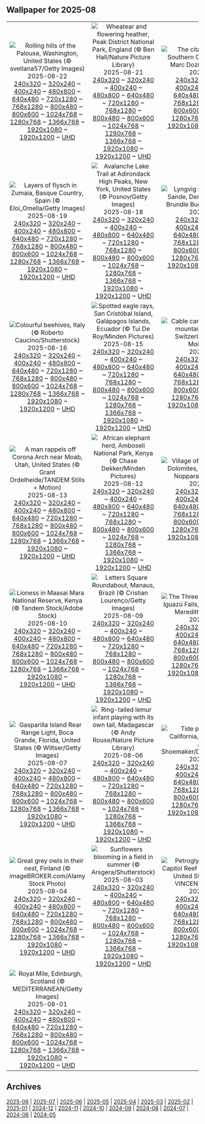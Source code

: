 ## Wallpaper for 2025-08
|      |      |      |
| :----: | :----: | :----: |
|![Rolling hills of the Palouse, Washington, United States (© svetlana57/Getty Images)](https://www.bing.com/th?id=OHR.PalouseWA_ROW5952867460_320x240.jpg)<br />2025-08-22<br />[240x320](https://www.bing.com/th?id=OHR.PalouseWA_ROW5952867460_240x320.jpg) ~ [320x240](https://www.bing.com/th?id=OHR.PalouseWA_ROW5952867460_320x240.jpg) ~ [400x240](https://www.bing.com/th?id=OHR.PalouseWA_ROW5952867460_400x240.jpg) ~ [480x800](https://www.bing.com/th?id=OHR.PalouseWA_ROW5952867460_480x800.jpg) ~ [640x480](https://www.bing.com/th?id=OHR.PalouseWA_ROW5952867460_640x480.jpg) ~ [720x1280](https://www.bing.com/th?id=OHR.PalouseWA_ROW5952867460_720x1280.jpg) ~ [768x1280](https://www.bing.com/th?id=OHR.PalouseWA_ROW5952867460_768x1280.jpg) ~ [800x480](https://www.bing.com/th?id=OHR.PalouseWA_ROW5952867460_800x480.jpg) ~ [800x600](https://www.bing.com/th?id=OHR.PalouseWA_ROW5952867460_800x600.jpg) ~ [1024x768](https://www.bing.com/th?id=OHR.PalouseWA_ROW5952867460_1024x768.jpg) ~ [1280x768](https://www.bing.com/th?id=OHR.PalouseWA_ROW5952867460_1280x768.jpg) ~ [1366x768](https://www.bing.com/th?id=OHR.PalouseWA_ROW5952867460_1366x768.jpg) ~ [1920x1080](https://www.bing.com/th?id=OHR.PalouseWA_ROW5952867460_1920x1080.jpg) ~ [1920x1200](https://www.bing.com/th?id=OHR.PalouseWA_ROW5952867460_1920x1200.jpg) ~ [UHD](https://www.bing.com/th?id=OHR.PalouseWA_ROW5952867460_UHD.jpg)|![Wheatear and flowering heather, Peak District National Park, England (© Ben Hall/Nature Picture Library)](https://www.bing.com/th?id=OHR.WheatearBird_ROW5756773054_320x240.jpg)<br />2025-08-21<br />[240x320](https://www.bing.com/th?id=OHR.WheatearBird_ROW5756773054_240x320.jpg) ~ [320x240](https://www.bing.com/th?id=OHR.WheatearBird_ROW5756773054_320x240.jpg) ~ [400x240](https://www.bing.com/th?id=OHR.WheatearBird_ROW5756773054_400x240.jpg) ~ [480x800](https://www.bing.com/th?id=OHR.WheatearBird_ROW5756773054_480x800.jpg) ~ [640x480](https://www.bing.com/th?id=OHR.WheatearBird_ROW5756773054_640x480.jpg) ~ [720x1280](https://www.bing.com/th?id=OHR.WheatearBird_ROW5756773054_720x1280.jpg) ~ [768x1280](https://www.bing.com/th?id=OHR.WheatearBird_ROW5756773054_768x1280.jpg) ~ [800x480](https://www.bing.com/th?id=OHR.WheatearBird_ROW5756773054_800x480.jpg) ~ [800x600](https://www.bing.com/th?id=OHR.WheatearBird_ROW5756773054_800x600.jpg) ~ [1024x768](https://www.bing.com/th?id=OHR.WheatearBird_ROW5756773054_1024x768.jpg) ~ [1280x768](https://www.bing.com/th?id=OHR.WheatearBird_ROW5756773054_1280x768.jpg) ~ [1366x768](https://www.bing.com/th?id=OHR.WheatearBird_ROW5756773054_1366x768.jpg) ~ [1920x1080](https://www.bing.com/th?id=OHR.WheatearBird_ROW5756773054_1920x1080.jpg) ~ [1920x1200](https://www.bing.com/th?id=OHR.WheatearBird_ROW5756773054_1920x1200.jpg) ~ [UHD](https://www.bing.com/th?id=OHR.WheatearBird_ROW5756773054_UHD.jpg)|![The citadel in Bonifacio, Southern Corsica, France (© Marc Dozier/Getty Images)](https://www.bing.com/th?id=OHR.CitadelBonifacio_ROW5645693651_320x240.jpg)<br />2025-08-20<br />[240x320](https://www.bing.com/th?id=OHR.CitadelBonifacio_ROW5645693651_240x320.jpg) ~ [320x240](https://www.bing.com/th?id=OHR.CitadelBonifacio_ROW5645693651_320x240.jpg) ~ [400x240](https://www.bing.com/th?id=OHR.CitadelBonifacio_ROW5645693651_400x240.jpg) ~ [480x800](https://www.bing.com/th?id=OHR.CitadelBonifacio_ROW5645693651_480x800.jpg) ~ [640x480](https://www.bing.com/th?id=OHR.CitadelBonifacio_ROW5645693651_640x480.jpg) ~ [720x1280](https://www.bing.com/th?id=OHR.CitadelBonifacio_ROW5645693651_720x1280.jpg) ~ [768x1280](https://www.bing.com/th?id=OHR.CitadelBonifacio_ROW5645693651_768x1280.jpg) ~ [800x480](https://www.bing.com/th?id=OHR.CitadelBonifacio_ROW5645693651_800x480.jpg) ~ [800x600](https://www.bing.com/th?id=OHR.CitadelBonifacio_ROW5645693651_800x600.jpg) ~ [1024x768](https://www.bing.com/th?id=OHR.CitadelBonifacio_ROW5645693651_1024x768.jpg) ~ [1280x768](https://www.bing.com/th?id=OHR.CitadelBonifacio_ROW5645693651_1280x768.jpg) ~ [1366x768](https://www.bing.com/th?id=OHR.CitadelBonifacio_ROW5645693651_1366x768.jpg) ~ [1920x1080](https://www.bing.com/th?id=OHR.CitadelBonifacio_ROW5645693651_1920x1080.jpg) ~ [1920x1200](https://www.bing.com/th?id=OHR.CitadelBonifacio_ROW5645693651_1920x1200.jpg) ~ [UHD](https://www.bing.com/th?id=OHR.CitadelBonifacio_ROW5645693651_UHD.jpg)|
|![Layers of flysch in Zumaia, Basque Country, Spain (© Eloi_Omella/Getty Images)](https://www.bing.com/th?id=OHR.GipuzcoaSummer_ROW5551089786_320x240.jpg)<br />2025-08-19<br />[240x320](https://www.bing.com/th?id=OHR.GipuzcoaSummer_ROW5551089786_240x320.jpg) ~ [320x240](https://www.bing.com/th?id=OHR.GipuzcoaSummer_ROW5551089786_320x240.jpg) ~ [400x240](https://www.bing.com/th?id=OHR.GipuzcoaSummer_ROW5551089786_400x240.jpg) ~ [480x800](https://www.bing.com/th?id=OHR.GipuzcoaSummer_ROW5551089786_480x800.jpg) ~ [640x480](https://www.bing.com/th?id=OHR.GipuzcoaSummer_ROW5551089786_640x480.jpg) ~ [720x1280](https://www.bing.com/th?id=OHR.GipuzcoaSummer_ROW5551089786_720x1280.jpg) ~ [768x1280](https://www.bing.com/th?id=OHR.GipuzcoaSummer_ROW5551089786_768x1280.jpg) ~ [800x480](https://www.bing.com/th?id=OHR.GipuzcoaSummer_ROW5551089786_800x480.jpg) ~ [800x600](https://www.bing.com/th?id=OHR.GipuzcoaSummer_ROW5551089786_800x600.jpg) ~ [1024x768](https://www.bing.com/th?id=OHR.GipuzcoaSummer_ROW5551089786_1024x768.jpg) ~ [1280x768](https://www.bing.com/th?id=OHR.GipuzcoaSummer_ROW5551089786_1280x768.jpg) ~ [1366x768](https://www.bing.com/th?id=OHR.GipuzcoaSummer_ROW5551089786_1366x768.jpg) ~ [1920x1080](https://www.bing.com/th?id=OHR.GipuzcoaSummer_ROW5551089786_1920x1080.jpg) ~ [1920x1200](https://www.bing.com/th?id=OHR.GipuzcoaSummer_ROW5551089786_1920x1200.jpg) ~ [UHD](https://www.bing.com/th?id=OHR.GipuzcoaSummer_ROW5551089786_UHD.jpg)|![Avalanche Lake Trail at Adirondack High Peaks, New York, United States (© Posnov/Getty Images)](https://www.bing.com/th?id=OHR.AvalancheLake_ROW5439773268_320x240.jpg)<br />2025-08-18<br />[240x320](https://www.bing.com/th?id=OHR.AvalancheLake_ROW5439773268_240x320.jpg) ~ [320x240](https://www.bing.com/th?id=OHR.AvalancheLake_ROW5439773268_320x240.jpg) ~ [400x240](https://www.bing.com/th?id=OHR.AvalancheLake_ROW5439773268_400x240.jpg) ~ [480x800](https://www.bing.com/th?id=OHR.AvalancheLake_ROW5439773268_480x800.jpg) ~ [640x480](https://www.bing.com/th?id=OHR.AvalancheLake_ROW5439773268_640x480.jpg) ~ [720x1280](https://www.bing.com/th?id=OHR.AvalancheLake_ROW5439773268_720x1280.jpg) ~ [768x1280](https://www.bing.com/th?id=OHR.AvalancheLake_ROW5439773268_768x1280.jpg) ~ [800x480](https://www.bing.com/th?id=OHR.AvalancheLake_ROW5439773268_800x480.jpg) ~ [800x600](https://www.bing.com/th?id=OHR.AvalancheLake_ROW5439773268_800x600.jpg) ~ [1024x768](https://www.bing.com/th?id=OHR.AvalancheLake_ROW5439773268_1024x768.jpg) ~ [1280x768](https://www.bing.com/th?id=OHR.AvalancheLake_ROW5439773268_1280x768.jpg) ~ [1366x768](https://www.bing.com/th?id=OHR.AvalancheLake_ROW5439773268_1366x768.jpg) ~ [1920x1080](https://www.bing.com/th?id=OHR.AvalancheLake_ROW5439773268_1920x1080.jpg) ~ [1920x1200](https://www.bing.com/th?id=OHR.AvalancheLake_ROW5439773268_1920x1200.jpg) ~ [UHD](https://www.bing.com/th?id=OHR.AvalancheLake_ROW5439773268_UHD.jpg)|![Lyngvig Lighthouse, Hvide Sande, Denmark (© Caroline Brundle Bugge/Getty Images)](https://www.bing.com/th?id=OHR.LyngvigLighthouse_ROW5324860565_320x240.jpg)<br />2025-08-17<br />[240x320](https://www.bing.com/th?id=OHR.LyngvigLighthouse_ROW5324860565_240x320.jpg) ~ [320x240](https://www.bing.com/th?id=OHR.LyngvigLighthouse_ROW5324860565_320x240.jpg) ~ [400x240](https://www.bing.com/th?id=OHR.LyngvigLighthouse_ROW5324860565_400x240.jpg) ~ [480x800](https://www.bing.com/th?id=OHR.LyngvigLighthouse_ROW5324860565_480x800.jpg) ~ [640x480](https://www.bing.com/th?id=OHR.LyngvigLighthouse_ROW5324860565_640x480.jpg) ~ [720x1280](https://www.bing.com/th?id=OHR.LyngvigLighthouse_ROW5324860565_720x1280.jpg) ~ [768x1280](https://www.bing.com/th?id=OHR.LyngvigLighthouse_ROW5324860565_768x1280.jpg) ~ [800x480](https://www.bing.com/th?id=OHR.LyngvigLighthouse_ROW5324860565_800x480.jpg) ~ [800x600](https://www.bing.com/th?id=OHR.LyngvigLighthouse_ROW5324860565_800x600.jpg) ~ [1024x768](https://www.bing.com/th?id=OHR.LyngvigLighthouse_ROW5324860565_1024x768.jpg) ~ [1280x768](https://www.bing.com/th?id=OHR.LyngvigLighthouse_ROW5324860565_1280x768.jpg) ~ [1366x768](https://www.bing.com/th?id=OHR.LyngvigLighthouse_ROW5324860565_1366x768.jpg) ~ [1920x1080](https://www.bing.com/th?id=OHR.LyngvigLighthouse_ROW5324860565_1920x1080.jpg) ~ [1920x1200](https://www.bing.com/th?id=OHR.LyngvigLighthouse_ROW5324860565_1920x1200.jpg) ~ [UHD](https://www.bing.com/th?id=OHR.LyngvigLighthouse_ROW5324860565_UHD.jpg)|
|![Colourful beehives, Italy (© Roberto Caucino/Shutterstock)](https://www.bing.com/th?id=OHR.ColorfulBeehives_ROW5187644040_320x240.jpg)<br />2025-08-16<br />[240x320](https://www.bing.com/th?id=OHR.ColorfulBeehives_ROW5187644040_240x320.jpg) ~ [320x240](https://www.bing.com/th?id=OHR.ColorfulBeehives_ROW5187644040_320x240.jpg) ~ [400x240](https://www.bing.com/th?id=OHR.ColorfulBeehives_ROW5187644040_400x240.jpg) ~ [480x800](https://www.bing.com/th?id=OHR.ColorfulBeehives_ROW5187644040_480x800.jpg) ~ [640x480](https://www.bing.com/th?id=OHR.ColorfulBeehives_ROW5187644040_640x480.jpg) ~ [720x1280](https://www.bing.com/th?id=OHR.ColorfulBeehives_ROW5187644040_720x1280.jpg) ~ [768x1280](https://www.bing.com/th?id=OHR.ColorfulBeehives_ROW5187644040_768x1280.jpg) ~ [800x480](https://www.bing.com/th?id=OHR.ColorfulBeehives_ROW5187644040_800x480.jpg) ~ [800x600](https://www.bing.com/th?id=OHR.ColorfulBeehives_ROW5187644040_800x600.jpg) ~ [1024x768](https://www.bing.com/th?id=OHR.ColorfulBeehives_ROW5187644040_1024x768.jpg) ~ [1280x768](https://www.bing.com/th?id=OHR.ColorfulBeehives_ROW5187644040_1280x768.jpg) ~ [1366x768](https://www.bing.com/th?id=OHR.ColorfulBeehives_ROW5187644040_1366x768.jpg) ~ [1920x1080](https://www.bing.com/th?id=OHR.ColorfulBeehives_ROW5187644040_1920x1080.jpg) ~ [1920x1200](https://www.bing.com/th?id=OHR.ColorfulBeehives_ROW5187644040_1920x1200.jpg) ~ [UHD](https://www.bing.com/th?id=OHR.ColorfulBeehives_ROW5187644040_UHD.jpg)|![Spotted eagle rays, San Cristóbal Island, Galápagos Islands, Ecuador (© Tui De Roy/Minden Pictures)](https://www.bing.com/th?id=OHR.SpottedEagleRay_ROW5085410852_320x240.jpg)<br />2025-08-15<br />[240x320](https://www.bing.com/th?id=OHR.SpottedEagleRay_ROW5085410852_240x320.jpg) ~ [320x240](https://www.bing.com/th?id=OHR.SpottedEagleRay_ROW5085410852_320x240.jpg) ~ [400x240](https://www.bing.com/th?id=OHR.SpottedEagleRay_ROW5085410852_400x240.jpg) ~ [480x800](https://www.bing.com/th?id=OHR.SpottedEagleRay_ROW5085410852_480x800.jpg) ~ [640x480](https://www.bing.com/th?id=OHR.SpottedEagleRay_ROW5085410852_640x480.jpg) ~ [720x1280](https://www.bing.com/th?id=OHR.SpottedEagleRay_ROW5085410852_720x1280.jpg) ~ [768x1280](https://www.bing.com/th?id=OHR.SpottedEagleRay_ROW5085410852_768x1280.jpg) ~ [800x480](https://www.bing.com/th?id=OHR.SpottedEagleRay_ROW5085410852_800x480.jpg) ~ [800x600](https://www.bing.com/th?id=OHR.SpottedEagleRay_ROW5085410852_800x600.jpg) ~ [1024x768](https://www.bing.com/th?id=OHR.SpottedEagleRay_ROW5085410852_1024x768.jpg) ~ [1280x768](https://www.bing.com/th?id=OHR.SpottedEagleRay_ROW5085410852_1280x768.jpg) ~ [1366x768](https://www.bing.com/th?id=OHR.SpottedEagleRay_ROW5085410852_1366x768.jpg) ~ [1920x1080](https://www.bing.com/th?id=OHR.SpottedEagleRay_ROW5085410852_1920x1080.jpg) ~ [1920x1200](https://www.bing.com/th?id=OHR.SpottedEagleRay_ROW5085410852_1920x1200.jpg) ~ [UHD](https://www.bing.com/th?id=OHR.SpottedEagleRay_ROW5085410852_UHD.jpg)|![Cable car station on Piz Nair mountain, Graubünden, Switzerland (© Roberto Moiola/Alamy)](https://www.bing.com/th?id=OHR.PizNairPeak_ROW4951213904_320x240.jpg)<br />2025-08-14<br />[240x320](https://www.bing.com/th?id=OHR.PizNairPeak_ROW4951213904_240x320.jpg) ~ [320x240](https://www.bing.com/th?id=OHR.PizNairPeak_ROW4951213904_320x240.jpg) ~ [400x240](https://www.bing.com/th?id=OHR.PizNairPeak_ROW4951213904_400x240.jpg) ~ [480x800](https://www.bing.com/th?id=OHR.PizNairPeak_ROW4951213904_480x800.jpg) ~ [640x480](https://www.bing.com/th?id=OHR.PizNairPeak_ROW4951213904_640x480.jpg) ~ [720x1280](https://www.bing.com/th?id=OHR.PizNairPeak_ROW4951213904_720x1280.jpg) ~ [768x1280](https://www.bing.com/th?id=OHR.PizNairPeak_ROW4951213904_768x1280.jpg) ~ [800x480](https://www.bing.com/th?id=OHR.PizNairPeak_ROW4951213904_800x480.jpg) ~ [800x600](https://www.bing.com/th?id=OHR.PizNairPeak_ROW4951213904_800x600.jpg) ~ [1024x768](https://www.bing.com/th?id=OHR.PizNairPeak_ROW4951213904_1024x768.jpg) ~ [1280x768](https://www.bing.com/th?id=OHR.PizNairPeak_ROW4951213904_1280x768.jpg) ~ [1366x768](https://www.bing.com/th?id=OHR.PizNairPeak_ROW4951213904_1366x768.jpg) ~ [1920x1080](https://www.bing.com/th?id=OHR.PizNairPeak_ROW4951213904_1920x1080.jpg) ~ [1920x1200](https://www.bing.com/th?id=OHR.PizNairPeak_ROW4951213904_1920x1200.jpg) ~ [UHD](https://www.bing.com/th?id=OHR.PizNairPeak_ROW4951213904_UHD.jpg)|
|![A man rappels off Corona Arch near Moab, Utah, United States (© Grant Ordelheide/TANDEM Stills + Motion)](https://www.bing.com/th?id=OHR.CoronaArch_ROW4754489590_320x240.jpg)<br />2025-08-13<br />[240x320](https://www.bing.com/th?id=OHR.CoronaArch_ROW4754489590_240x320.jpg) ~ [320x240](https://www.bing.com/th?id=OHR.CoronaArch_ROW4754489590_320x240.jpg) ~ [400x240](https://www.bing.com/th?id=OHR.CoronaArch_ROW4754489590_400x240.jpg) ~ [480x800](https://www.bing.com/th?id=OHR.CoronaArch_ROW4754489590_480x800.jpg) ~ [640x480](https://www.bing.com/th?id=OHR.CoronaArch_ROW4754489590_640x480.jpg) ~ [720x1280](https://www.bing.com/th?id=OHR.CoronaArch_ROW4754489590_720x1280.jpg) ~ [768x1280](https://www.bing.com/th?id=OHR.CoronaArch_ROW4754489590_768x1280.jpg) ~ [800x480](https://www.bing.com/th?id=OHR.CoronaArch_ROW4754489590_800x480.jpg) ~ [800x600](https://www.bing.com/th?id=OHR.CoronaArch_ROW4754489590_800x600.jpg) ~ [1024x768](https://www.bing.com/th?id=OHR.CoronaArch_ROW4754489590_1024x768.jpg) ~ [1280x768](https://www.bing.com/th?id=OHR.CoronaArch_ROW4754489590_1280x768.jpg) ~ [1366x768](https://www.bing.com/th?id=OHR.CoronaArch_ROW4754489590_1366x768.jpg) ~ [1920x1080](https://www.bing.com/th?id=OHR.CoronaArch_ROW4754489590_1920x1080.jpg) ~ [1920x1200](https://www.bing.com/th?id=OHR.CoronaArch_ROW4754489590_1920x1200.jpg) ~ [UHD](https://www.bing.com/th?id=OHR.CoronaArch_ROW4754489590_UHD.jpg)|![African elephant herd, Amboseli National Park, Kenya (© Chase Dekker/Minden Pictures)](https://www.bing.com/th?id=OHR.KenyaElephants_ROW4632844635_320x240.jpg)<br />2025-08-12<br />[240x320](https://www.bing.com/th?id=OHR.KenyaElephants_ROW4632844635_240x320.jpg) ~ [320x240](https://www.bing.com/th?id=OHR.KenyaElephants_ROW4632844635_320x240.jpg) ~ [400x240](https://www.bing.com/th?id=OHR.KenyaElephants_ROW4632844635_400x240.jpg) ~ [480x800](https://www.bing.com/th?id=OHR.KenyaElephants_ROW4632844635_480x800.jpg) ~ [640x480](https://www.bing.com/th?id=OHR.KenyaElephants_ROW4632844635_640x480.jpg) ~ [720x1280](https://www.bing.com/th?id=OHR.KenyaElephants_ROW4632844635_720x1280.jpg) ~ [768x1280](https://www.bing.com/th?id=OHR.KenyaElephants_ROW4632844635_768x1280.jpg) ~ [800x480](https://www.bing.com/th?id=OHR.KenyaElephants_ROW4632844635_800x480.jpg) ~ [800x600](https://www.bing.com/th?id=OHR.KenyaElephants_ROW4632844635_800x600.jpg) ~ [1024x768](https://www.bing.com/th?id=OHR.KenyaElephants_ROW4632844635_1024x768.jpg) ~ [1280x768](https://www.bing.com/th?id=OHR.KenyaElephants_ROW4632844635_1280x768.jpg) ~ [1366x768](https://www.bing.com/th?id=OHR.KenyaElephants_ROW4632844635_1366x768.jpg) ~ [1920x1080](https://www.bing.com/th?id=OHR.KenyaElephants_ROW4632844635_1920x1080.jpg) ~ [1920x1200](https://www.bing.com/th?id=OHR.KenyaElephants_ROW4632844635_1920x1200.jpg) ~ [UHD](https://www.bing.com/th?id=OHR.KenyaElephants_ROW4632844635_UHD.jpg)|![Village of Santa Maddalena, Dolomites, Italy (© Sakrapee Nopparat/Getty Images)](https://www.bing.com/th?id=OHR.SantaMaddalena_ROW4509037757_320x240.jpg)<br />2025-08-11<br />[240x320](https://www.bing.com/th?id=OHR.SantaMaddalena_ROW4509037757_240x320.jpg) ~ [320x240](https://www.bing.com/th?id=OHR.SantaMaddalena_ROW4509037757_320x240.jpg) ~ [400x240](https://www.bing.com/th?id=OHR.SantaMaddalena_ROW4509037757_400x240.jpg) ~ [480x800](https://www.bing.com/th?id=OHR.SantaMaddalena_ROW4509037757_480x800.jpg) ~ [640x480](https://www.bing.com/th?id=OHR.SantaMaddalena_ROW4509037757_640x480.jpg) ~ [720x1280](https://www.bing.com/th?id=OHR.SantaMaddalena_ROW4509037757_720x1280.jpg) ~ [768x1280](https://www.bing.com/th?id=OHR.SantaMaddalena_ROW4509037757_768x1280.jpg) ~ [800x480](https://www.bing.com/th?id=OHR.SantaMaddalena_ROW4509037757_800x480.jpg) ~ [800x600](https://www.bing.com/th?id=OHR.SantaMaddalena_ROW4509037757_800x600.jpg) ~ [1024x768](https://www.bing.com/th?id=OHR.SantaMaddalena_ROW4509037757_1024x768.jpg) ~ [1280x768](https://www.bing.com/th?id=OHR.SantaMaddalena_ROW4509037757_1280x768.jpg) ~ [1366x768](https://www.bing.com/th?id=OHR.SantaMaddalena_ROW4509037757_1366x768.jpg) ~ [1920x1080](https://www.bing.com/th?id=OHR.SantaMaddalena_ROW4509037757_1920x1080.jpg) ~ [1920x1200](https://www.bing.com/th?id=OHR.SantaMaddalena_ROW4509037757_1920x1200.jpg) ~ [UHD](https://www.bing.com/th?id=OHR.SantaMaddalena_ROW4509037757_UHD.jpg)|
|![Lioness in Maasai Mara National Reserve, Kenya (© Tandem Stock/Adobe Stock)](https://www.bing.com/th?id=OHR.LionessKenya_ROW4235545619_320x240.jpg)<br />2025-08-10<br />[240x320](https://www.bing.com/th?id=OHR.LionessKenya_ROW4235545619_240x320.jpg) ~ [320x240](https://www.bing.com/th?id=OHR.LionessKenya_ROW4235545619_320x240.jpg) ~ [400x240](https://www.bing.com/th?id=OHR.LionessKenya_ROW4235545619_400x240.jpg) ~ [480x800](https://www.bing.com/th?id=OHR.LionessKenya_ROW4235545619_480x800.jpg) ~ [640x480](https://www.bing.com/th?id=OHR.LionessKenya_ROW4235545619_640x480.jpg) ~ [720x1280](https://www.bing.com/th?id=OHR.LionessKenya_ROW4235545619_720x1280.jpg) ~ [768x1280](https://www.bing.com/th?id=OHR.LionessKenya_ROW4235545619_768x1280.jpg) ~ [800x480](https://www.bing.com/th?id=OHR.LionessKenya_ROW4235545619_800x480.jpg) ~ [800x600](https://www.bing.com/th?id=OHR.LionessKenya_ROW4235545619_800x600.jpg) ~ [1024x768](https://www.bing.com/th?id=OHR.LionessKenya_ROW4235545619_1024x768.jpg) ~ [1280x768](https://www.bing.com/th?id=OHR.LionessKenya_ROW4235545619_1280x768.jpg) ~ [1366x768](https://www.bing.com/th?id=OHR.LionessKenya_ROW4235545619_1366x768.jpg) ~ [1920x1080](https://www.bing.com/th?id=OHR.LionessKenya_ROW4235545619_1920x1080.jpg) ~ [1920x1200](https://www.bing.com/th?id=OHR.LionessKenya_ROW4235545619_1920x1200.jpg) ~ [UHD](https://www.bing.com/th?id=OHR.LionessKenya_ROW4235545619_UHD.jpg)|![Letters Square Roundabout, Manaus, Brazil (© Cristian Lourenço/Getty Images)](https://www.bing.com/th?id=OHR.RotatoriaLetras_ROW3601160329_320x240.jpg)<br />2025-08-09<br />[240x320](https://www.bing.com/th?id=OHR.RotatoriaLetras_ROW3601160329_240x320.jpg) ~ [320x240](https://www.bing.com/th?id=OHR.RotatoriaLetras_ROW3601160329_320x240.jpg) ~ [400x240](https://www.bing.com/th?id=OHR.RotatoriaLetras_ROW3601160329_400x240.jpg) ~ [480x800](https://www.bing.com/th?id=OHR.RotatoriaLetras_ROW3601160329_480x800.jpg) ~ [640x480](https://www.bing.com/th?id=OHR.RotatoriaLetras_ROW3601160329_640x480.jpg) ~ [720x1280](https://www.bing.com/th?id=OHR.RotatoriaLetras_ROW3601160329_720x1280.jpg) ~ [768x1280](https://www.bing.com/th?id=OHR.RotatoriaLetras_ROW3601160329_768x1280.jpg) ~ [800x480](https://www.bing.com/th?id=OHR.RotatoriaLetras_ROW3601160329_800x480.jpg) ~ [800x600](https://www.bing.com/th?id=OHR.RotatoriaLetras_ROW3601160329_800x600.jpg) ~ [1024x768](https://www.bing.com/th?id=OHR.RotatoriaLetras_ROW3601160329_1024x768.jpg) ~ [1280x768](https://www.bing.com/th?id=OHR.RotatoriaLetras_ROW3601160329_1280x768.jpg) ~ [1366x768](https://www.bing.com/th?id=OHR.RotatoriaLetras_ROW3601160329_1366x768.jpg) ~ [1920x1080](https://www.bing.com/th?id=OHR.RotatoriaLetras_ROW3601160329_1920x1080.jpg) ~ [1920x1200](https://www.bing.com/th?id=OHR.RotatoriaLetras_ROW3601160329_1920x1200.jpg) ~ [UHD](https://www.bing.com/th?id=OHR.RotatoriaLetras_ROW3601160329_UHD.jpg)|![The Three Musketeers Falls at Iguazú Falls, Argentina (© Mark Meredith/Getty Images)](https://www.bing.com/th?id=OHR.IguazuArgentina_ROW3437451352_320x240.jpg)<br />2025-08-08<br />[240x320](https://www.bing.com/th?id=OHR.IguazuArgentina_ROW3437451352_240x320.jpg) ~ [320x240](https://www.bing.com/th?id=OHR.IguazuArgentina_ROW3437451352_320x240.jpg) ~ [400x240](https://www.bing.com/th?id=OHR.IguazuArgentina_ROW3437451352_400x240.jpg) ~ [480x800](https://www.bing.com/th?id=OHR.IguazuArgentina_ROW3437451352_480x800.jpg) ~ [640x480](https://www.bing.com/th?id=OHR.IguazuArgentina_ROW3437451352_640x480.jpg) ~ [720x1280](https://www.bing.com/th?id=OHR.IguazuArgentina_ROW3437451352_720x1280.jpg) ~ [768x1280](https://www.bing.com/th?id=OHR.IguazuArgentina_ROW3437451352_768x1280.jpg) ~ [800x480](https://www.bing.com/th?id=OHR.IguazuArgentina_ROW3437451352_800x480.jpg) ~ [800x600](https://www.bing.com/th?id=OHR.IguazuArgentina_ROW3437451352_800x600.jpg) ~ [1024x768](https://www.bing.com/th?id=OHR.IguazuArgentina_ROW3437451352_1024x768.jpg) ~ [1280x768](https://www.bing.com/th?id=OHR.IguazuArgentina_ROW3437451352_1280x768.jpg) ~ [1366x768](https://www.bing.com/th?id=OHR.IguazuArgentina_ROW3437451352_1366x768.jpg) ~ [1920x1080](https://www.bing.com/th?id=OHR.IguazuArgentina_ROW3437451352_1920x1080.jpg) ~ [1920x1200](https://www.bing.com/th?id=OHR.IguazuArgentina_ROW3437451352_1920x1200.jpg) ~ [UHD](https://www.bing.com/th?id=OHR.IguazuArgentina_ROW3437451352_UHD.jpg)|
|![Gasparilla Island Rear Range Light, Boca Grande, Florida, United States (© Wiltser/Getty Images)](https://www.bing.com/th?id=OHR.GasparillaLight_ROW6062509878_320x240.jpg)<br />2025-08-07<br />[240x320](https://www.bing.com/th?id=OHR.GasparillaLight_ROW6062509878_240x320.jpg) ~ [320x240](https://www.bing.com/th?id=OHR.GasparillaLight_ROW6062509878_320x240.jpg) ~ [400x240](https://www.bing.com/th?id=OHR.GasparillaLight_ROW6062509878_400x240.jpg) ~ [480x800](https://www.bing.com/th?id=OHR.GasparillaLight_ROW6062509878_480x800.jpg) ~ [640x480](https://www.bing.com/th?id=OHR.GasparillaLight_ROW6062509878_640x480.jpg) ~ [720x1280](https://www.bing.com/th?id=OHR.GasparillaLight_ROW6062509878_720x1280.jpg) ~ [768x1280](https://www.bing.com/th?id=OHR.GasparillaLight_ROW6062509878_768x1280.jpg) ~ [800x480](https://www.bing.com/th?id=OHR.GasparillaLight_ROW6062509878_800x480.jpg) ~ [800x600](https://www.bing.com/th?id=OHR.GasparillaLight_ROW6062509878_800x600.jpg) ~ [1024x768](https://www.bing.com/th?id=OHR.GasparillaLight_ROW6062509878_1024x768.jpg) ~ [1280x768](https://www.bing.com/th?id=OHR.GasparillaLight_ROW6062509878_1280x768.jpg) ~ [1366x768](https://www.bing.com/th?id=OHR.GasparillaLight_ROW6062509878_1366x768.jpg) ~ [1920x1080](https://www.bing.com/th?id=OHR.GasparillaLight_ROW6062509878_1920x1080.jpg) ~ [1920x1200](https://www.bing.com/th?id=OHR.GasparillaLight_ROW6062509878_1920x1200.jpg) ~ [UHD](https://www.bing.com/th?id=OHR.GasparillaLight_ROW6062509878_UHD.jpg)|![Ring-tailed lemur infant playing with its own tail, Madagascar (© Andy Rouse/Nature Picture Library)](https://www.bing.com/th?id=OHR.BabyLemur_ROW5956965002_320x240.jpg)<br />2025-08-06<br />[240x320](https://www.bing.com/th?id=OHR.BabyLemur_ROW5956965002_240x320.jpg) ~ [320x240](https://www.bing.com/th?id=OHR.BabyLemur_ROW5956965002_320x240.jpg) ~ [400x240](https://www.bing.com/th?id=OHR.BabyLemur_ROW5956965002_400x240.jpg) ~ [480x800](https://www.bing.com/th?id=OHR.BabyLemur_ROW5956965002_480x800.jpg) ~ [640x480](https://www.bing.com/th?id=OHR.BabyLemur_ROW5956965002_640x480.jpg) ~ [720x1280](https://www.bing.com/th?id=OHR.BabyLemur_ROW5956965002_720x1280.jpg) ~ [768x1280](https://www.bing.com/th?id=OHR.BabyLemur_ROW5956965002_768x1280.jpg) ~ [800x480](https://www.bing.com/th?id=OHR.BabyLemur_ROW5956965002_800x480.jpg) ~ [800x600](https://www.bing.com/th?id=OHR.BabyLemur_ROW5956965002_800x600.jpg) ~ [1024x768](https://www.bing.com/th?id=OHR.BabyLemur_ROW5956965002_1024x768.jpg) ~ [1280x768](https://www.bing.com/th?id=OHR.BabyLemur_ROW5956965002_1280x768.jpg) ~ [1366x768](https://www.bing.com/th?id=OHR.BabyLemur_ROW5956965002_1366x768.jpg) ~ [1920x1080](https://www.bing.com/th?id=OHR.BabyLemur_ROW5956965002_1920x1080.jpg) ~ [1920x1200](https://www.bing.com/th?id=OHR.BabyLemur_ROW5956965002_1920x1200.jpg) ~ [UHD](https://www.bing.com/th?id=OHR.BabyLemur_ROW5956965002_UHD.jpg)|![Tide pools in La Jolla, California, United States (© Andrew Shoemaker/DanitaDelimont.com)](https://www.bing.com/th?id=OHR.CaliforniaTidepool_ROW5850471362_320x240.jpg)<br />2025-08-05<br />[240x320](https://www.bing.com/th?id=OHR.CaliforniaTidepool_ROW5850471362_240x320.jpg) ~ [320x240](https://www.bing.com/th?id=OHR.CaliforniaTidepool_ROW5850471362_320x240.jpg) ~ [400x240](https://www.bing.com/th?id=OHR.CaliforniaTidepool_ROW5850471362_400x240.jpg) ~ [480x800](https://www.bing.com/th?id=OHR.CaliforniaTidepool_ROW5850471362_480x800.jpg) ~ [640x480](https://www.bing.com/th?id=OHR.CaliforniaTidepool_ROW5850471362_640x480.jpg) ~ [720x1280](https://www.bing.com/th?id=OHR.CaliforniaTidepool_ROW5850471362_720x1280.jpg) ~ [768x1280](https://www.bing.com/th?id=OHR.CaliforniaTidepool_ROW5850471362_768x1280.jpg) ~ [800x480](https://www.bing.com/th?id=OHR.CaliforniaTidepool_ROW5850471362_800x480.jpg) ~ [800x600](https://www.bing.com/th?id=OHR.CaliforniaTidepool_ROW5850471362_800x600.jpg) ~ [1024x768](https://www.bing.com/th?id=OHR.CaliforniaTidepool_ROW5850471362_1024x768.jpg) ~ [1280x768](https://www.bing.com/th?id=OHR.CaliforniaTidepool_ROW5850471362_1280x768.jpg) ~ [1366x768](https://www.bing.com/th?id=OHR.CaliforniaTidepool_ROW5850471362_1366x768.jpg) ~ [1920x1080](https://www.bing.com/th?id=OHR.CaliforniaTidepool_ROW5850471362_1920x1080.jpg) ~ [1920x1200](https://www.bing.com/th?id=OHR.CaliforniaTidepool_ROW5850471362_1920x1200.jpg) ~ [UHD](https://www.bing.com/th?id=OHR.CaliforniaTidepool_ROW5850471362_UHD.jpg)|
|![Great grey owls in their nest, Finland (© imageBROKER.com/Alamy Stock Photo)](https://www.bing.com/th?id=OHR.LaplandOwl_ROW5757623428_320x240.jpg)<br />2025-08-04<br />[240x320](https://www.bing.com/th?id=OHR.LaplandOwl_ROW5757623428_240x320.jpg) ~ [320x240](https://www.bing.com/th?id=OHR.LaplandOwl_ROW5757623428_320x240.jpg) ~ [400x240](https://www.bing.com/th?id=OHR.LaplandOwl_ROW5757623428_400x240.jpg) ~ [480x800](https://www.bing.com/th?id=OHR.LaplandOwl_ROW5757623428_480x800.jpg) ~ [640x480](https://www.bing.com/th?id=OHR.LaplandOwl_ROW5757623428_640x480.jpg) ~ [720x1280](https://www.bing.com/th?id=OHR.LaplandOwl_ROW5757623428_720x1280.jpg) ~ [768x1280](https://www.bing.com/th?id=OHR.LaplandOwl_ROW5757623428_768x1280.jpg) ~ [800x480](https://www.bing.com/th?id=OHR.LaplandOwl_ROW5757623428_800x480.jpg) ~ [800x600](https://www.bing.com/th?id=OHR.LaplandOwl_ROW5757623428_800x600.jpg) ~ [1024x768](https://www.bing.com/th?id=OHR.LaplandOwl_ROW5757623428_1024x768.jpg) ~ [1280x768](https://www.bing.com/th?id=OHR.LaplandOwl_ROW5757623428_1280x768.jpg) ~ [1366x768](https://www.bing.com/th?id=OHR.LaplandOwl_ROW5757623428_1366x768.jpg) ~ [1920x1080](https://www.bing.com/th?id=OHR.LaplandOwl_ROW5757623428_1920x1080.jpg) ~ [1920x1200](https://www.bing.com/th?id=OHR.LaplandOwl_ROW5757623428_1920x1200.jpg) ~ [UHD](https://www.bing.com/th?id=OHR.LaplandOwl_ROW5757623428_UHD.jpg)|![Sunflowers blooming in a field in summer (© Arsgera/Shutterstock)](https://www.bing.com/th?id=OHR.HappySunflower_ROW5658655277_320x240.jpg)<br />2025-08-03<br />[240x320](https://www.bing.com/th?id=OHR.HappySunflower_ROW5658655277_240x320.jpg) ~ [320x240](https://www.bing.com/th?id=OHR.HappySunflower_ROW5658655277_320x240.jpg) ~ [400x240](https://www.bing.com/th?id=OHR.HappySunflower_ROW5658655277_400x240.jpg) ~ [480x800](https://www.bing.com/th?id=OHR.HappySunflower_ROW5658655277_480x800.jpg) ~ [640x480](https://www.bing.com/th?id=OHR.HappySunflower_ROW5658655277_640x480.jpg) ~ [720x1280](https://www.bing.com/th?id=OHR.HappySunflower_ROW5658655277_720x1280.jpg) ~ [768x1280](https://www.bing.com/th?id=OHR.HappySunflower_ROW5658655277_768x1280.jpg) ~ [800x480](https://www.bing.com/th?id=OHR.HappySunflower_ROW5658655277_800x480.jpg) ~ [800x600](https://www.bing.com/th?id=OHR.HappySunflower_ROW5658655277_800x600.jpg) ~ [1024x768](https://www.bing.com/th?id=OHR.HappySunflower_ROW5658655277_1024x768.jpg) ~ [1280x768](https://www.bing.com/th?id=OHR.HappySunflower_ROW5658655277_1280x768.jpg) ~ [1366x768](https://www.bing.com/th?id=OHR.HappySunflower_ROW5658655277_1366x768.jpg) ~ [1920x1080](https://www.bing.com/th?id=OHR.HappySunflower_ROW5658655277_1920x1080.jpg) ~ [1920x1200](https://www.bing.com/th?id=OHR.HappySunflower_ROW5658655277_1920x1200.jpg) ~ [UHD](https://www.bing.com/th?id=OHR.HappySunflower_ROW5658655277_UHD.jpg)|![Petroglyphs near Fruita in Capitol Reef National Park, Utah, United States (© Nicolas VINCENT/Adobe Stock)](https://www.bing.com/th?id=OHR.FruitaPetroglyphs_ROW5543812447_320x240.jpg)<br />2025-08-02<br />[240x320](https://www.bing.com/th?id=OHR.FruitaPetroglyphs_ROW5543812447_240x320.jpg) ~ [320x240](https://www.bing.com/th?id=OHR.FruitaPetroglyphs_ROW5543812447_320x240.jpg) ~ [400x240](https://www.bing.com/th?id=OHR.FruitaPetroglyphs_ROW5543812447_400x240.jpg) ~ [480x800](https://www.bing.com/th?id=OHR.FruitaPetroglyphs_ROW5543812447_480x800.jpg) ~ [640x480](https://www.bing.com/th?id=OHR.FruitaPetroglyphs_ROW5543812447_640x480.jpg) ~ [720x1280](https://www.bing.com/th?id=OHR.FruitaPetroglyphs_ROW5543812447_720x1280.jpg) ~ [768x1280](https://www.bing.com/th?id=OHR.FruitaPetroglyphs_ROW5543812447_768x1280.jpg) ~ [800x480](https://www.bing.com/th?id=OHR.FruitaPetroglyphs_ROW5543812447_800x480.jpg) ~ [800x600](https://www.bing.com/th?id=OHR.FruitaPetroglyphs_ROW5543812447_800x600.jpg) ~ [1024x768](https://www.bing.com/th?id=OHR.FruitaPetroglyphs_ROW5543812447_1024x768.jpg) ~ [1280x768](https://www.bing.com/th?id=OHR.FruitaPetroglyphs_ROW5543812447_1280x768.jpg) ~ [1366x768](https://www.bing.com/th?id=OHR.FruitaPetroglyphs_ROW5543812447_1366x768.jpg) ~ [1920x1080](https://www.bing.com/th?id=OHR.FruitaPetroglyphs_ROW5543812447_1920x1080.jpg) ~ [1920x1200](https://www.bing.com/th?id=OHR.FruitaPetroglyphs_ROW5543812447_1920x1200.jpg) ~ [UHD](https://www.bing.com/th?id=OHR.FruitaPetroglyphs_ROW5543812447_UHD.jpg)|
|![Royal Mile, Edinburgh, Scotland (© MEDITERRANEAN/Getty Images)](https://www.bing.com/th?id=OHR.EdinburghFringe_ROW5428357489_320x240.jpg)<br />2025-08-01<br />[240x320](https://www.bing.com/th?id=OHR.EdinburghFringe_ROW5428357489_240x320.jpg) ~ [320x240](https://www.bing.com/th?id=OHR.EdinburghFringe_ROW5428357489_320x240.jpg) ~ [400x240](https://www.bing.com/th?id=OHR.EdinburghFringe_ROW5428357489_400x240.jpg) ~ [480x800](https://www.bing.com/th?id=OHR.EdinburghFringe_ROW5428357489_480x800.jpg) ~ [640x480](https://www.bing.com/th?id=OHR.EdinburghFringe_ROW5428357489_640x480.jpg) ~ [720x1280](https://www.bing.com/th?id=OHR.EdinburghFringe_ROW5428357489_720x1280.jpg) ~ [768x1280](https://www.bing.com/th?id=OHR.EdinburghFringe_ROW5428357489_768x1280.jpg) ~ [800x480](https://www.bing.com/th?id=OHR.EdinburghFringe_ROW5428357489_800x480.jpg) ~ [800x600](https://www.bing.com/th?id=OHR.EdinburghFringe_ROW5428357489_800x600.jpg) ~ [1024x768](https://www.bing.com/th?id=OHR.EdinburghFringe_ROW5428357489_1024x768.jpg) ~ [1280x768](https://www.bing.com/th?id=OHR.EdinburghFringe_ROW5428357489_1280x768.jpg) ~ [1366x768](https://www.bing.com/th?id=OHR.EdinburghFringe_ROW5428357489_1366x768.jpg) ~ [1920x1080](https://www.bing.com/th?id=OHR.EdinburghFringe_ROW5428357489_1920x1080.jpg) ~ [1920x1200](https://www.bing.com/th?id=OHR.EdinburghFringe_ROW5428357489_1920x1200.jpg) ~ [UHD](https://www.bing.com/th?id=OHR.EdinburghFringe_ROW5428357489_UHD.jpg)|

## Archives
[2025-08](/archives/2025-08/) | [2025-07](/archives/2025-07/) | [2025-06](/archives/2025-06/) | [2025-05](/archives/2025-05/) | [2025-04](/archives/2025-04/) | [2025-03](/archives/2025-03/) | [2025-02](/archives/2025-02/) | [2025-01](/archives/2025-01/) | [2024-12](/archives/2024-12/) | [2024-11](/archives/2024-11/) | [2024-10](/archives/2024-10/) | [2024-09](/archives/2024-09/) | [2024-08](/archives/2024-08/) | [2024-07](/archives/2024-07/) | [2024-06](/archives/2024-06/) | [2024-05](/archives/2024-05/)